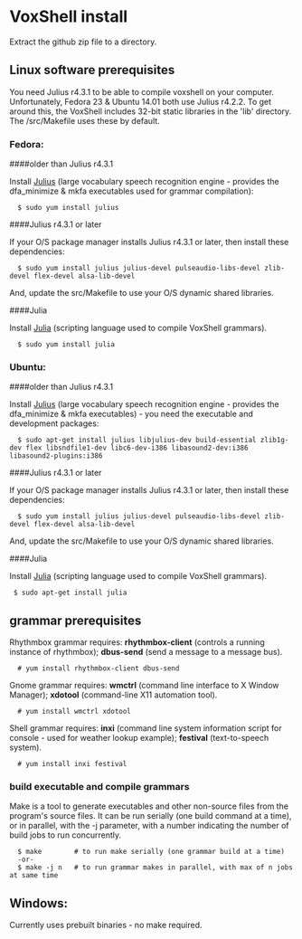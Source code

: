 # VoxShell install

Extract the github zip file to a directory.

## Linux software prerequisites


  You need Julius r4.3.1 to be able to compile voxshell on your computer.  Unfortunately, Fedora 23 & Ubuntu 14.01 both use Julius r4.2.2.  To get around this, the VoxShell includes 32-bit static libraries in the 'lib' directory.  The /src/Makefile uses these by default.

###  Fedora:

####older than Julius r4.3.1

  Install [Julius](http://julius.osdn.jp/en_index.php) (large vocabulary speech recognition engine - provides the dfa_minimize & mkfa executables used for grammar compilation): 

      $ sudo yum install julius

####Julius r4.3.1 or later

  If your O/S package manager installs Julius r4.3.1 or later, then install these dependencies:

      $ sudo yum install julius julius-devel pulseaudio-libs-devel zlib-devel flex-devel alsa-lib-devel

  And, update the src/Makefile to use your O/S dynamic shared libraries.

####Julia

  Install [Julia](http://julialang.org/) (scripting language used to compile VoxShell grammars).

      $ sudo yum install julia

### Ubuntu:

####older than Julius r4.3.1

  Install [Julius](http://julius.osdn.jp/en_index.php) (large vocabulary speech recognition engine - provides the dfa_minimize & mkfa executables) - you need the executable and development packages: 

      $ sudo apt-get install julius libjulius-dev build-essential zlib1g-dev flex libsndfile1-dev libc6-dev-i386 libasound2-dev:i386 libasound2-plugins:i386

####Julius r4.3.1 or later

  If your O/S package manager installs Julius r4.3.1 or later, then install these dependencies:

      $ sudo yum install julius julius-devel pulseaudio-libs-devel zlib-devel flex-devel alsa-lib-devel

  And, update the src/Makefile to use your O/S dynamic shared libraries.

####Julia

  Install [Julia](http://julialang.org/) (scripting language used to compile VoxShell grammars).

     $ sudo apt-get install julia

## grammar prerequisites

  Rhythmbox grammar requires: **rhythmbox-client** (controls a running instance of rhythmbox); **dbus-send** (send a message to a message bus).

      # yum install rhythmbox-client dbus-send

  Gnome grammar requires: **wmctrl** (command line interface to X Window Manager); **xdotool** (command-line X11 automation tool).

      # yum install wmctrl xdotool

  Shell grammar requires: **inxi** (command line system information script for console - used for weather lookup example); **festival** (text-to-speech system).

      # yum install inxi festival

### build executable and compile grammars

  Make is a tool to generate executables and other non-source files from the program's source files.  It can be run serially (one build command at a time), or in parallel, with the -j parameter, with a number indicating the number of build jobs to run concurrently.

      $ make        # to run make serially (one grammar build at a time)
      -or-
      $ make -j n   # to run grammar makes in parallel, with max of n jobs at same time

##  Windows:

  Currently uses prebuilt binaries - no make required.

